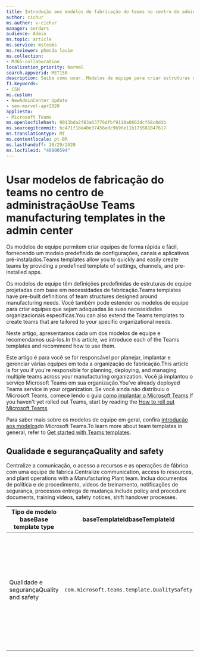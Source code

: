 ```yaml
---
title: Introdução aos modelos de fabricação do teams no centro de administração
author: cichur
ms.author: v-cichur
manager: serdars
audience: Admin
ms.topic: article
ms.service: msteams
ms.reviewer: phecda louie
ms.collection:
- M365-collaboration
localization_priority: Normal
search.appverid: MET150
description: Saiba como usar. Modelos de equipe para criar estruturas de equipe projetadas para as necessidades de fabricação fornecendo configurações, canais e aplicativos pré-instalados predefinidos usando o centro de administração.
f1.keywords:
- CSH
ms.custom:
- NewAdminCenter_Update
- seo-marvel-apr2020
appliesto:
- Microsoft Teams
ms.openlocfilehash: 9013bda2f83a63776dfbf9110a0863dcf68c0ddb
ms.sourcegitcommit: bc471f18e40e37456edc9696e11b175581847617
ms.translationtype: MT
ms.contentlocale: pt-BR
ms.lasthandoff: 10/29/2020
ms.locfileid: "48800594"
---
```

# <a name="use-teams-manufacturing-templates-in-the-admin-center"></a><span data-ttu-id="4c3b9-104">Usar modelos de fabricação do teams no centro de administração</span><span class="sxs-lookup"><span data-stu-id="4c3b9-104">Use Teams manufacturing templates in the admin center</span></span>

<span data-ttu-id="4c3b9-105">Os modelos de equipe permitem criar equipes de forma rápida e fácil, fornecendo um modelo predefinido de configurações, canais e aplicativos pré-instalados.</span><span class="sxs-lookup"><span data-stu-id="4c3b9-105">Teams templates allow you to quickly and easily create teams by providing a predefined template of settings, channels, and pre-installed apps.</span></span>

<span data-ttu-id="4c3b9-106">Os modelos de equipe têm definições predefinidas de estruturas de equipe projetadas com base em necessidades de fabricação.</span><span class="sxs-lookup"><span data-stu-id="4c3b9-106">Teams templates have pre-built definitions of team structures designed around manufacturing needs.</span></span> <span data-ttu-id="4c3b9-107">Você também pode estender os modelos de equipe para criar equipes que sejam adequadas às suas necessidades organizacionais específicas.</span><span class="sxs-lookup"><span data-stu-id="4c3b9-107">You can also extend the Teams templates to create teams that are tailored to your specific organizational needs.</span></span>

<span data-ttu-id="4c3b9-108">Neste artigo, apresentamos cada um dos modelos de equipe e recomendamos usá-los.</span><span class="sxs-lookup"><span data-stu-id="4c3b9-108">In this article, we introduce each of the Teams templates and recommend how to use them.</span></span>

<span data-ttu-id="4c3b9-109">Este artigo é para você se for responsável por planejar, implantar e gerenciar várias equipes em toda a organização de fabricação.</span><span class="sxs-lookup"><span data-stu-id="4c3b9-109">This article is for you if you're responsible for planning, deploying, and managing multiple teams across your manufacturing organization.</span></span> <span data-ttu-id="4c3b9-110">Você já implantou o serviço Microsoft Teams em sua organização.</span><span class="sxs-lookup"><span data-stu-id="4c3b9-110">You've already deployed Teams service in your organization.</span></span> <span data-ttu-id="4c3b9-111">Se você ainda não distribuiu o Microsoft Teams, comece lendo o guia [como implantar o Microsoft Teams](How-to-roll-out-teams.md).</span><span class="sxs-lookup"><span data-stu-id="4c3b9-111">If you haven't yet rolled out Teams, start by reading the [How to roll out Microsoft Teams](How-to-roll-out-teams.md).</span></span>

<span data-ttu-id="4c3b9-112">Para saber mais sobre os modelos de equipe em geral, confira [introdução aos modelos](get-started-with-teams-templates-in-the-admin-console.md)do Microsoft Teams.</span><span class="sxs-lookup"><span data-stu-id="4c3b9-112">To learn more about team templates in general, refer to [Get started with Teams templates](get-started-with-teams-templates-in-the-admin-console.md).</span></span>

## <a name="quality-and-safety"></a><span data-ttu-id="4c3b9-113">Qualidade e segurança</span><span class="sxs-lookup"><span data-stu-id="4c3b9-113">Quality and safety</span></span>

<span data-ttu-id="4c3b9-114">Centralize a comunicação, o acesso a recursos e as operações de fábrica com uma equipe de fábrica.</span><span class="sxs-lookup"><span data-stu-id="4c3b9-114">Centralize communication, access to resources, and plant operations with a Manufacturing Plant team.</span></span> <span data-ttu-id="4c3b9-115">Inclua documentos de política e de procedimento, vídeos de treinamento, notificações de segurança, processos entrega de mudança.</span><span class="sxs-lookup"><span data-stu-id="4c3b9-115">Include policy and procedure documents, training videos, safety notices, shift handover processes.</span></span>

| <span data-ttu-id="4c3b9-116">Tipo de modelo base</span><span class="sxs-lookup"><span data-stu-id="4c3b9-116">Base template type</span></span>|<span data-ttu-id="4c3b9-117">baseTemplateId</span><span class="sxs-lookup"><span data-stu-id="4c3b9-117">baseTemplateId</span></span> | <span data-ttu-id="4c3b9-118">Propriedades que vêm com este modelo base</span><span class="sxs-lookup"><span data-stu-id="4c3b9-118">Properties that come with this base template</span></span> |
| ------------------|-- |----------------------------------------------------- |
|<span data-ttu-id="4c3b9-119">Qualidade e segurança</span><span class="sxs-lookup"><span data-stu-id="4c3b9-119">Quality and safety</span></span>|`com.microsoft.teams.template.QualitySafety` |<span data-ttu-id="4c3b9-120">Canais</span><span class="sxs-lookup"><span data-stu-id="4c3b9-120">Channels:</span></span> <ul><li><span data-ttu-id="4c3b9-121">Geral</span><span class="sxs-lookup"><span data-stu-id="4c3b9-121">General</span></span><li><span data-ttu-id="4c3b9-122">Comunicados</span><span class="sxs-lookup"><span data-stu-id="4c3b9-122">Announcements</span></span></li><li><span data-ttu-id="4c3b9-123">Linha 1</span><span class="sxs-lookup"><span data-stu-id="4c3b9-123">Line 1</span></span></li><li><span data-ttu-id="4c3b9-124">Linha 2</span><span class="sxs-lookup"><span data-stu-id="4c3b9-124">Line 2</span></span></li><li><span data-ttu-id="4c3b9-125">Linha 3</span><span class="sxs-lookup"><span data-stu-id="4c3b9-125">Line 3</span></span></li><li><span data-ttu-id="4c3b9-126">Segurança</span><span class="sxs-lookup"><span data-stu-id="4c3b9-126">Safety</span></span></li><li><span data-ttu-id="4c3b9-127">Treinamento</span><span class="sxs-lookup"><span data-stu-id="4c3b9-127">Training</span></span></li><li><span data-ttu-id="4c3b9-128">Manutenção</span><span class="sxs-lookup"><span data-stu-id="4c3b9-128">Maintenance</span></span></li><li><span data-ttu-id="4c3b9-129">Coisas divertidas</span><span class="sxs-lookup"><span data-stu-id="4c3b9-129">Fun stuff</span></span></li></ul> <span data-ttu-id="4c3b9-130">Aplicativo</span><span class="sxs-lookup"><span data-stu-id="4c3b9-130">Apps:</span></span> <ul><li><span data-ttu-id="4c3b9-131">Wiki</span><span class="sxs-lookup"><span data-stu-id="4c3b9-131">Wiki</span></span></li></ul>|
||||
